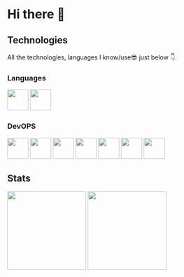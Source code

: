 # Hi there 👋

## Technologies
All the technologies, languages I know/use😎 just below 👇.
### Languages
<div>
  <a href="https://en.wikipedia.org/wiki/C_(programming_language)"><img height=48 src="https://cdn.jsdelivr.net/gh/devicons/devicon@latest/icons/c/c-original.svg" /></a>
  <a href="https://isocpp.org"><img height=48 src="https://cdn.jsdelivr.net/gh/devicons/devicon@latest/icons/cplusplus/cplusplus-original.svg" /></a>
</div>

### DevOPS
<div>
  <a href="https://docker.com"><img height=48 src="https://cdn.jsdelivr.net/gh/devicons/devicon@latest/icons/docker/docker-original.svg" /></a>
  <a href="https://traefik.io/traefik/"><img height=48 src="https://cdn.jsdelivr.net/gh/devicons/devicon@latest/icons/traefikproxy/traefikproxy-original.svg" /></a>
  <a href="https://nginx.org"><img height=48 src="https://cdn.jsdelivr.net/gh/devicons/devicon@latest/icons/nginx/nginx-original.svg" /></a>
  <a href="https://nixos.org"><img height=48 src="https://cdn.jsdelivr.net/gh/devicons/devicon@latest/icons/nixos/nixos-original.svg" /></a>
  <a href="https://www.proxmox.com"><img height=48 src="https://www.proxmox.com/favicon.svg"></a>
  <a href="https://windows.com"><img height=48 src="https://cdn.jsdelivr.net/gh/devicons/devicon@latest/icons/windows11/windows11-original.svg" /></a>
  <a><img height=48 src="https://cdn.jsdelivr.net/gh/devicons/devicon@latest/icons/ubuntu/ubuntu-original.svg"></a>
</div>

## Stats
<picture>
  <source
    height=180
    srcset="https://github-readme-stats.vercel.app/api?username=keyzox71&show_icons=true&theme=dark&show=prs_merged&hide=prs"
    media="(prefers-color-scheme: dark)"
  />
  <source
    height=180
    srcset="https://github-readme-stats.vercel.app/api?username=keyzox71&show_icons=true&show=prs_merged&hide=prs"
    media="(prefers-color-scheme: light), (prefers-color-scheme: no-preference)"
  />
  <img height=180 src="https://github-readme-stats.vercel.app/api?username=keyzox71&show_icons=true" />
</picture>
<picture>
  <source
    height=180
    srcset="https://github-readme-stats.vercel.app/api/top-langs/?username=keyzox71&layout=compact&theme=dark&size_weight=0.5&count_weight=0.5"
    media="(prefers-color-scheme: dark)"
  />
  <source
    height=180
    srcset="https://github-readme-stats.vercel.app/api/top-langs/?username=keyzox71&layout=compact&size_weight=0.5&count_weight=0.5"
    media="(prefers-color-scheme: light), (prefers-color-scheme: no-preference)"
  />
  <img height=180 src="https://github-readme-stats.vercel.app/api/top-langs/?username=keyzox71&layout=compact&size_weight=0.5&count_weight=0.5" />
</picture>
